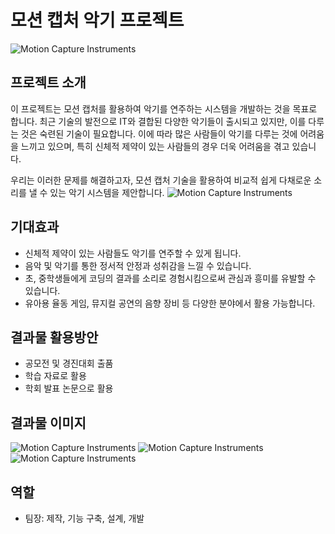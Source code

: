 # 모션 캡처 악기 프로젝트

![Motion Capture Instruments](https://github.com/dogyun0420/capston_team6/blob/main/img/%ED%9D%90%EB%A6%84%EB%8F%84.png?raw=true)

## 프로젝트 소개

이 프로젝트는 모션 캡처를 활용하여 악기를 연주하는 시스템을 개발하는 것을 목표로 합니다. 최근 기술의 발전으로 IT와 결합된 다양한 악기들이 출시되고 있지만, 이를 다루는 것은 숙련된 기술이 필요합니다. 이에 따라 많은 사람들이 악기를 다루는 것에 어려움을 느끼고 있으며, 특히 신체적 제약이 있는 사람들의 경우 더욱 어려움을 겪고 있습니다.

우리는 이러한 문제를 해결하고자, 모션 캡처 기술을 활용하여 비교적 쉽게 다채로운 소리를 낼 수 있는 악기 시스템을 제안합니다.
![Motion Capture Instruments](https://github.com/dogyun0420/capston_team6/blob/main/img/%EA%B5%AC%EC%84%B1%EB%8F%84.png?raw=true)
## 기대효과

- 신체적 제약이 있는 사람들도 악기를 연주할 수 있게 됩니다.
- 음악 및 악기를 통한 정서적 안정과 성취감을 느낄 수 있습니다.
- 초, 중학생들에게 코딩의 결과를 소리로 경험시킴으로써 관심과 흥미를 유발할 수 있습니다.
- 유아용 율동 게임, 뮤지컬 공연의 음향 장비 등 다양한 분야에서 활용 가능합니다.

## 결과물 활용방안

- 공모전 및 경진대회 출품
- 학습 자료로 활용
- 학회 발표 논문으로 활용

## 결과물 이미지
![Motion Capture Instruments](https://github.com/dogyun0420/capston_team6/blob/main/img/%EC%8B%A4%ED%96%89.png?raw=true)
![Motion Capture Instruments](https://github.com/dogyun0420/capston_team6/blob/main/img/%EC%8B%A4%ED%96%892.png?raw=true)
![Motion Capture Instruments](https://github.com/dogyun0420/capston_team6/blob/main/img/%EC%8B%A4%ED%96%893.png?raw=true)

## 역할

- 팀장: 제작, 기능 구축, 설계, 개발

